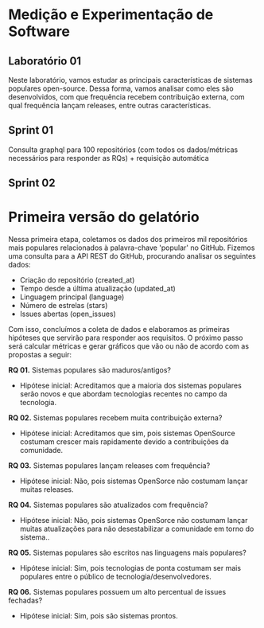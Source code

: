 # Medição e Experimentação de Software

## Laboratório 01

Neste laboratório, vamos estudar as principais características de sistemas populares  open-source. Dessa forma, vamos analisar como eles são desenvolvidos, com que  frequência recebem contribuição externa, com qual frequência lançam releases, entre  outras características.

## Sprint 01 
Consulta graphql para 100 repositórios (com todos os dados/métricas necessários para responder as RQs) + requisição automática

## Sprint 02
# Primeira versão do gelatório
Nessa primeira etapa, coletamos os dados dos primeiros mil repositórios mais populares relacionados à palavra-chave 'popular' no GitHub. Fizemos uma consulta para a API REST do GitHub, procurando analisar os seguintes dados:

* Criação do repositório (created_at)
* Tempo desde a última atualização (updated_at)
* Linguagem principal (language)
* Número de estrelas (stars)
* Issues abertas (open_issues)

Com isso, concluímos a coleta de dados e elaboramos as primeiras hipóteses que servirão para responder aos requisitos. O próximo passo será calcular métricas e gerar gráficos que vão ou não de acordo com as propostas a seguir:

**RQ 01.** Sistemas populares são maduros/antigos?
* Hipótese inicial: Acreditamos que a maioria dos sistemas populares serão novos e que abordam tecnologias recentes no campo da tecnologia.

**RQ 02.** Sistemas populares recebem muita contribuição externa?
* Hipótese inicial: Acreditamos que sim, pois sistemas OpenSource costumam crescer mais rapidamente devido a contribuições da comunidade.

**RQ 03.** Sistemas populares lançam releases com frequência?
* Hipótese inicial: Não, pois sistemas OpenSorce não costumam lançar muitas releases.

**RQ 04.** Sistemas populares são atualizados com frequência?
* Hipótese inicial: Não, pois sistemas OpenSorce não costumam lançar muitas atualizações para não desestabilizar a comunidade em torno do sistema..

**RQ 05.** Sistemas populares são escritos nas linguagens mais populares?
* Hipótese inicial: Sim, pois tecnologias de ponta costumam ser mais populares entre o público de tecnologia/desenvolvedores.

**RQ 06.** Sistemas populares possuem um alto percentual de issues fechadas?
* Hipótese inicial: Sim, pois são sistemas prontos.
